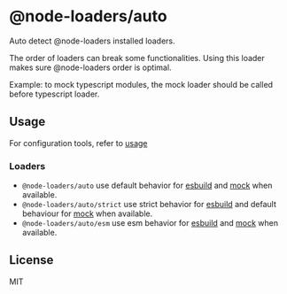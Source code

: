 # @node-loaders/auto

Auto detect @node-loaders installed loaders.

The order of loaders can break some functionalities.
Using this loader makes sure @node-loaders order is optimal.

Example: to mock typescript modules, the mock loader should be called before typescript loader.

## Usage

For configuration tools, refer to [usage](https://github.com/node-loaders/loaders#usage)

### Loaders

- `@node-loaders/auto` use default behavior for [esbuild](https://github.com/node-loaders/loaders/tree/main/workspaces/esbuild#loaders) and [mock](https://github.com/node-loaders/loaders/tree/main/workspaces/mock#loaders) when available.
- `@node-loaders/auto/strict` use strict behavior for [esbuild](https://github.com/node-loaders/loaders/tree/main/workspaces/esbuild#loaders) and default behaviour for [mock](https://github.com/node-loaders/loaders/tree/main/workspaces/mock#loaders) when available.
- `@node-loaders/auto/esm` use esm behavior for [esbuild](https://github.com/node-loaders/loaders/tree/main/workspaces/esbuild#loaders) and [mock](https://github.com/node-loaders/loaders/tree/main/workspaces/mock#loaders) when available.

## License

MIT
